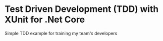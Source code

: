 # Test Driven Development (TDD) with XUnit for .Net Core

Simple TDD example for training my team's developers
